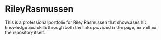 # RileyRasmussen
This is a professional portfolio for Riley Rasmussen that showcases his knowledge and skills through both the links provided in the page, as well as the repository itself.
